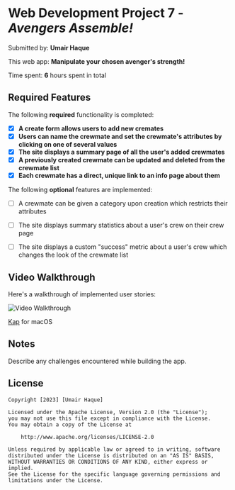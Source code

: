 # Web Development Project 7 - *Avengers Assemble!*

Submitted by: **Umair Haque**

This web app: **Manipulate your chosen avenger's strength!**

Time spent: **6** hours spent in total

## Required Features

The following **required** functionality is completed:

- [X] **A create form allows users to add new cremates**
- [X] **Users can name the crewmate and set the crewmate's attributes by clicking on one of several values**
- [X] **The site displays a summary page of all the user's added crewmates**
- [X] **A previously created crewmate can be updated and deleted from the crewmate list**
- [X] **Each crewmate has a direct, unique link to an info page about them**

The following **optional** features are implemented:

- [ ] A crewmate can be given a category upon creation which restricts their attributes
- [ ] The site displays summary statistics about a user's crew on their crew page 
- [ ] The site displays a custom "success" metric about a user's crew which changes the look of the crewmate list


## Video Walkthrough

Here's a walkthrough of implemented user stories:

<img src='walkthrough.gif' title='Video Walkthrough' width='' alt='Video Walkthrough' />

[Kap](https://getkap.co/) for macOS


## Notes

Describe any challenges encountered while building the app.

## License

    Copyright [2023] [Umair Haque]

    Licensed under the Apache License, Version 2.0 (the "License");
    you may not use this file except in compliance with the License.
    You may obtain a copy of the License at

        http://www.apache.org/licenses/LICENSE-2.0

    Unless required by applicable law or agreed to in writing, software
    distributed under the License is distributed on an "AS IS" BASIS,
    WITHOUT WARRANTIES OR CONDITIONS OF ANY KIND, either express or implied.
    See the License for the specific language governing permissions and
    limitations under the License.